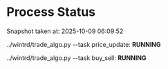 # Process Status

Snapshot taken at: 2025-10-09 06:09:52

../wintrd/trade_algo.py --task price_update: **RUNNING**

../wintrd/trade_algo.py --task buy_sell: **RUNNING**

